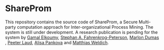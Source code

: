# ShareProm
This repository contains the source code of ShareProm, a Secure Multi-party computation approach for Inter-organizational Process Mining. The system is still under development. A research publication is pending for the system by [Gamal Elkoumy](https://scholar.google.com/citations?user=Y1ze0vQAAAAJ&hl=en&oi=ao), [Stephan A. Fahrenkrog-Peterson](https://scholar.google.com/citations?user=Le-1B90AAAAJ&hl=en&oi=sra), [Marlon Dumas](https://scholar.google.com/citations?user=9lIttRkAAAAJ&hl=en&oi=ao) , [Peeter Laud](https://scholar.google.com/citations?user=3hc5DR8AAAAJ&hl=en&oi=ao), [Alisa Pankova](https://scholar.google.com/citations?user=KG2eH5sAAAAJ&hl=en&oi=ao) and [Matthias Weldich](https://scholar.google.com/citations?user=P_9a7I0AAAAJ&hl=en).
